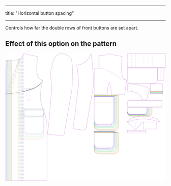 - - -
title: "Horizontal button spacing"
- - -

Controls how far the double rows of front buttons are set apart.

## Effect of this option on the pattern

![This image shows the effect of this option by superimposing several variants that have a different value for this option](carlton_buttonspacinghorizontal_sample.svg "Effect of this option on the pattern")
